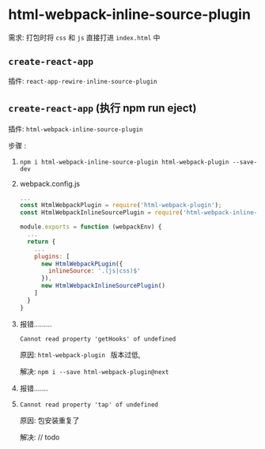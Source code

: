 # html-webpack-inline-source-plugin



需求: 打包时将 `css` 和 `js` 直接打进 `index.html` 中



## `create-react-app`

插件: `react-app-rewire-inline-source-plugin`





## `create-react-app`  (执行 npm run eject)

插件: `html-webpack-inline-source-plugin`



步骤 :

1. ```shell
   npm i html-webpack-inline-source-plugin html-webpack-plugin --save-dev
   ```

2. webpack.config.js

   ```js
   ...
   const HtmlWebpackPlugin = require('html-webpack-plugin');
   const HtmlWebpackInlineSourcePlugin = require('html-webpack-inline-source-plugin');
   
   module.exports = function (webpackEnv) {
     ...
     return {
       ...
       plugins: [
         new HtmlWebpackPLugin({
           inlineSource: '.(js|css)$'
         }),
         new HtmlWebpackInlineSourcePlugin()
       ]
     }
   }
   ```

3. 报错.........

   ```shell
   Cannot read property 'getHooks' of undefined
   ```

   原因: `html-webpack-plugin ` 版本过低, 

   解决:  `npm i --save html-webpack-plugin@next`

4. 报错.......

5. ```shell
   Cannot read property 'tap' of undefined
   ```

   原因: 包安装重复了

   解决: // todo

